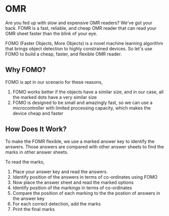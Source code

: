 # OMR

Are you fed up with slow and expensive OMR readers? We've got your back. FOMR is a fast, reliable, and cheap OMR reader that can read your OMR sheet faster than the blink of your eye.

FOMO (Faster Objects, More Objects) is a novel machine learning algorithm that brings object detection to highly constrained devices. So let's use FOMO to build a cheap, faster, and flexible OMR reader. 

## Why FOMO?
FOMO is apt in our scenario for these reasons,
1. FOMO works better if the objects have a similar size, and in our case, all the marked dots have a very similar size
2. FOMO is designed to be small and amazingly fast, so we can use a microcontroller with limited processing capacity, which makes the device cheap and faster

## How Does It Work?
To make the FOMR flexible, we use a marked answer key to identify the answers. Those answers are compared with other answer sheets to find the marks in other answer sheets. 

To read the marks,
1. Place your answer key and read the answers.
2. Identify position of the answers in terms of co-ordinates using FOMO
3. Now place the answer sheet and read the marked options
4. Identify position of the markings in terms of co-ordinates
5. Compare the position of each marking to the the postion of answers in the answer key
6. For each correct detection, add the marks
7. Print the final marks



